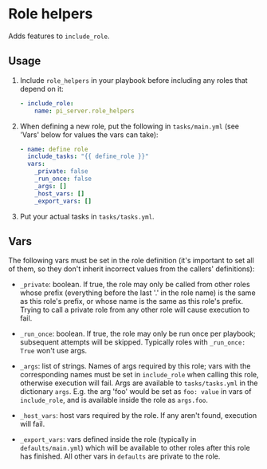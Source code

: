 # Role helpers

Adds features to `include_role`.

## Usage

1. Include `role_helpers` in your playbook before including any roles that
   depend on it:

    ```yaml
    - include_role:
        name: pi_server.role_helpers
    ```

2. When defining a new role, put the following in `tasks/main.yml` (see 'Vars'
   below for values the vars can take):

    ```yaml
    - name: define role
      include_tasks: "{{ define_role }}"
      vars:
        _private: false
        _run_once: false
        _args: []
        _host_vars: []
        _export_vars: []
    ```

3. Put your actual tasks in `tasks/tasks.yml`.

## Vars

The following vars must be set in the role definition (it's important to set
all of them, so they don't inherit incorrect values from the callers'
definitions):

- `_private`: boolean. If true, the role may only be called from other roles
  whose prefix (everything before the last '.' in the role name) is the same as
  this role's prefix, or whose name is the same as this role's prefix. Trying
  to call a private role from any other role will cause execution to fail.

- `_run_once`: boolean. If true, the role may only be run once per playbook;
  subsequent attempts will be skipped. Typically roles with `_run_once: True`
  won't use args.

- `_args`: list of strings. Names of args required by this role; vars with the
  corresponding names must be set in `include_role` when calling this role,
  otherwise execution will fail. Args are available to `tasks/tasks.yml` in the
  dictionary `args`. E.g. the arg 'foo' would be set as `foo: value` in vars of
  `include_role`, and is available inside the role as `args.foo`.

- `_host_vars`: host vars required by the role. If any aren't found, execution
  will fail.

- `_export_vars`: vars defined inside the role (typically in
  `defaults/main.yml`) which will be available to other roles after this role
  has finished. All other vars in `defaults` are private to the role.
